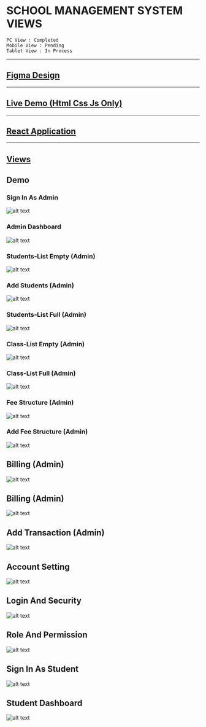 # SCHOOL MANAGEMENT SYSTEM VIEWS

```
PC View : Completed
Mobile View : Pending
Tablet View : In Process
```

---
 [Figma Design ](https://www.figma.com/file/gXnTCizXuP6aNSyMdMrZOM/School-Management-System?type=design&node-id=0%3A1&mode=design&t=dmq6gbnuFpklanV4-1
)
---

---
 [Live Demo (Html Css Js Only)](https://brajesh825.github.io/School-Management-System-Views/)
---

---
 [React Application](https://github.com/Brajesh825/School-Management-System-Client)
---

---
 [Views](https://github.com/Brajesh825/School-Management-System-Views/)
---

## Demo

### Sign In As Admin
![alt text](./Demo/School%20Management%20System%20(17)_page-0001.jpg?raw=true)

### Admin Dashboard
![alt text](./Demo/School%20Management%20System%20(17)_page-0002.jpg?raw=true)

### Students-List Empty (Admin)
![alt text](./Demo/School%20Management%20System%20(17)_page-0003.jpg?raw=true)

### Add Students (Admin)
![alt text](./Demo/School%20Management%20System%20(17)_page-0004.jpg?raw=true)

### Students-List Full (Admin)
![alt text](./Demo/School%20Management%20System%20(17)_page-0005.jpg?raw=true)

### Class-List Empty (Admin)
![alt text](./Demo/School%20Management%20System%20(17)_page-0006.jpg?raw=true)

### Class-List Full (Admin)
![alt text](./Demo/School%20Management%20System%20(17)_page-0007.jpg?raw=true)

### Fee Structure (Admin)
![alt text](./Demo/School%20Management%20System%20(17)_page-0008.jpg?raw=true)

### Add Fee Structure (Admin)
![alt text](./Demo/School%20Management%20System%20(17)_page-0009.jpg?raw=true)

## Billing (Admin)
![alt text](./Demo/School%20Management%20System%20(17)_page-0010.jpg?raw=true)

## Billing (Admin)
![alt text](./Demo/School%20Management%20System%20(17)_page-0011.jpg?raw=true)

## Add Transaction (Admin)
![alt text](./Demo/School%20Management%20System%20(17)_page-0012.jpg?raw=true)

## Account Setting
![alt text](./Demo/School%20Management%20System%20(17)_page-0013.jpg?raw=true)

## Login And Security
![alt text](./Demo/School%20Management%20System%20(17)_page-0014.jpg?raw=true)

## Role And Permission
![alt text](./Demo/School%20Management%20System%20(17)_page-0015.jpg?raw=true)

## Sign In As Student
![alt text](./Demo/School%20Management%20System%20(17)_page-0016.jpg?raw=true)

## Student Dashboard
![alt text](./Demo/School%20Management%20System%20(17)_page-0017.jpg?raw=true)